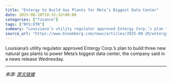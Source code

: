 ```yaml
---
title: "Entergy to Build Gas Plants for Meta’s Biggest Data Center"
date: 2025-08-20T19:32:32+08:00
categories: ["finance"]
tags: ["NYS:ETR"]
summary: "Louisiana’s utility regulator approved Entergy Corp.’s plan to build three new natural gas plants to power Meta’s biggest data center, the company said in a news release Wednesday."
source_url: "https://www.bloomberg.com/news/articles/2025-08-20/entergy-approved-to-build-new-gas-plants-for-meta-data-center"
---
```


Louisiana’s utility regulator approved Entergy Corp.’s plan to build three new natural gas plants to power Meta’s biggest data center, the company said in a news release Wednesday.

---

*来源: [原文链接](https://www.bloomberg.com/news/articles/2025-08-20/entergy-approved-to-build-new-gas-plants-for-meta-data-center)*
